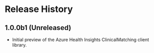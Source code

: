 # Release History

## 1.0.0b1 (Unreleased)

- Initial preview of the Azure Health Insights ClinicalMatching client library.
